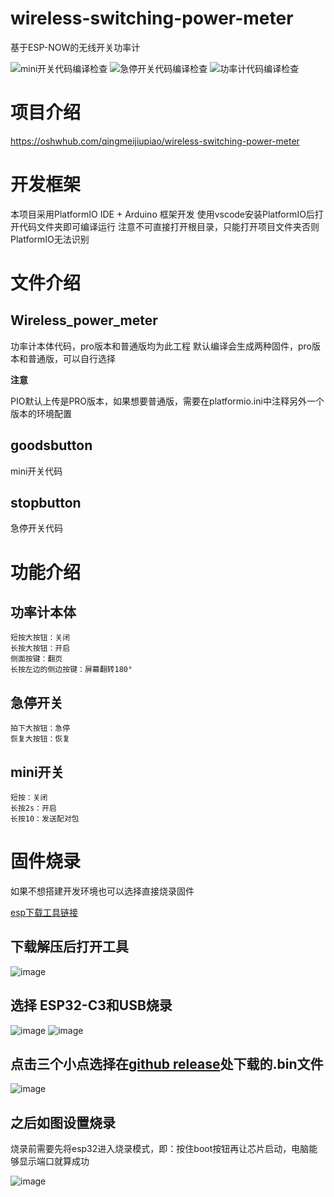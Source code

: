 # wireless-switching-power-meter
基于ESP-NOW的无线开关功率计

![mini开关代码编译检查](https://github.com/CQUPTHXC/wireless-switching-power-meter/actions/workflows/mini开关代码编译检查.yml/badge.svg)  ![急停开关代码编译检查](https://github.com/CQUPTHXC/wireless-switching-power-meter/actions/workflows/急停开关代码编译检查.yml/badge.svg)  ![功率计代码编译检查](https://github.com/CQUPTHXC/wireless-switching-power-meter/actions/workflows/功率计代码编译检查.yml/badge.svg)
# 项目介绍
https://oshwhub.com/qingmeijiupiao/wireless-switching-power-meter
# 开发框架
本项目采用PlatformIO IDE + Arduino 框架开发
使用vscode安装PlatformIO后打开代码文件夹即可编译运行
注意不可直接打开根目录，只能打开项目文件夹否则PlatformIO无法识别

# 文件介绍
## Wireless_power_meter
功率计本体代码，pro版本和普通版均为此工程
默认编译会生成两种固件，pro版本和普通版，可以自行选择

**注意**

PIO默认上传是PRO版本，如果想要普通版，需要在platformio.ini中注释另外一个版本的环境配置
## goodsbutton
mini开关代码
## stopbutton
急停开关代码

# 功能介绍
## 功率计本体
    短按大按钮：关闭
    长按大按钮：开启
    侧面按键：翻页
    长按左边的侧边按键：屏幕翻转180°
## 急停开关

    拍下大按钮：急停
    恢复大按钮：恢复
## mini开关
    短按：关闭
    长按2s：开启
    长按10：发送配对包

# 固件烧录
如果不想搭建开发环境也可以选择直接烧录固件

[esp下载工具链接](https://www.espressif.com/zh-hans/support/download/other-tools)

## 下载解压后打开工具

![image](https://github.com/user-attachments/assets/9eddfbf2-39a3-4faf-9804-68ef2b215977)

## 选择 ESP32-C3和USB烧录

![image](https://github.com/user-attachments/assets/dd5756dd-e65b-41c0-9ebf-b2a14caf6c09)
![image](https://github.com/user-attachments/assets/3c837e4c-2ff2-4a40-8a6a-0984921df3d5)

## 点击三个小点选择在[github release](https://github.com/CQUPTHXC/wireless-switching-power-meter/releases)处下载的.bin文件

![image](https://github.com/user-attachments/assets/69aea8b0-c27d-409c-8d56-fd5c31565108)

## 之后如图设置烧录
烧录前需要先将esp32进入烧录模式，即：按住boot按钮再让芯片启动，电脑能够显示端口就算成功

![image](https://github.com/user-attachments/assets/e8f50ed6-1cc7-48f5-b483-b88221737867)
